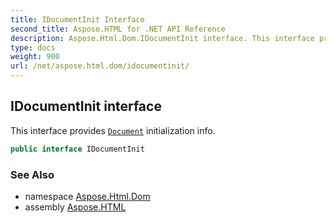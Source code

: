 ```yaml
---
title: IDocumentInit Interface
second_title: Aspose.HTML for .NET API Reference
description: Aspose.Html.Dom.IDocumentInit interface. This interface provides Document initialization info
type: docs
weight: 900
url: /net/aspose.html.dom/idocumentinit/
---
```

## IDocumentInit interface

This interface provides [`Document`](../document/) initialization info.

```csharp
public interface IDocumentInit
```

### See Also

* namespace [Aspose.Html.Dom](../../aspose.html.dom/)
* assembly [Aspose.HTML](../../)
